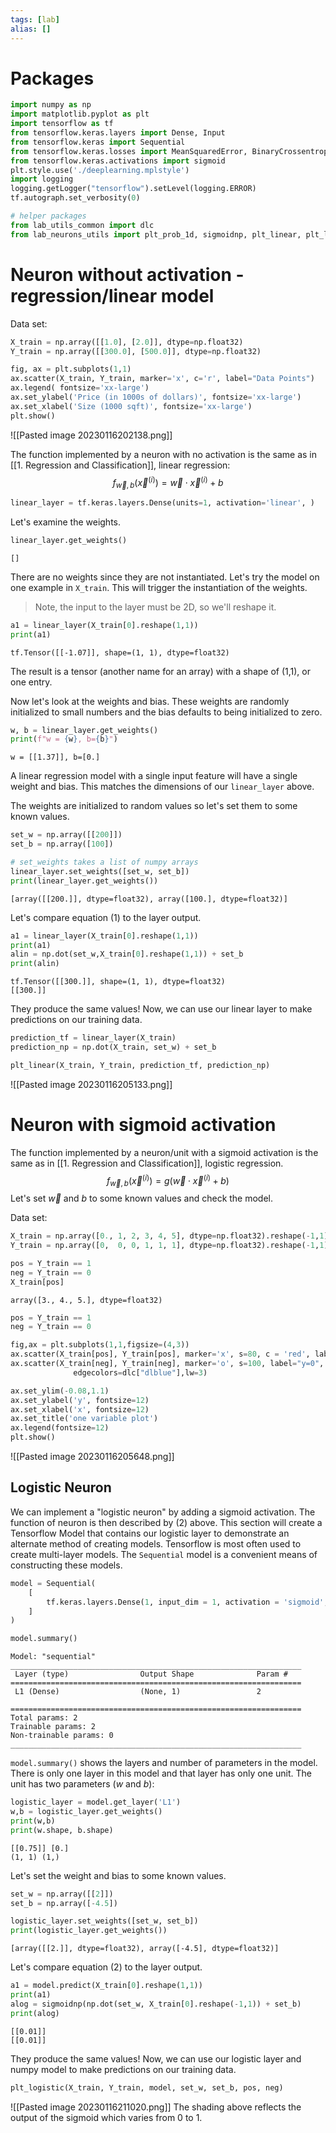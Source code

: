```yaml
---
tags: [lab]
alias: []
---
```

# Packages
```python
import numpy as np
import matplotlib.pyplot as plt
import tensorflow as tf
from tensorflow.keras.layers import Dense, Input
from tensorflow.keras import Sequential
from tensorflow.keras.losses import MeanSquaredError, BinaryCrossentropy
from tensorflow.keras.activations import sigmoid
plt.style.use('./deeplearning.mplstyle')
import logging
logging.getLogger("tensorflow").setLevel(logging.ERROR)
tf.autograph.set_verbosity(0)

# helper packages
from lab_utils_common import dlc
from lab_neurons_utils import plt_prob_1d, sigmoidnp, plt_linear, plt_logistic
```


# Neuron without activation - regression/linear model
Data set:
```python
X_train = np.array([[1.0], [2.0]], dtype=np.float32)
Y_train = np.array([[300.0], [500.0]], dtype=np.float32)

fig, ax = plt.subplots(1,1)
ax.scatter(X_train, Y_train, marker='x', c='r', label="Data Points")
ax.legend( fontsize='xx-large')
ax.set_ylabel('Price (in 1000s of dollars)', fontsize='xx-large')
ax.set_xlabel('Size (1000 sqft)', fontsize='xx-large')
plt.show()
```
![[Pasted image 20230116202138.png]]

The function implemented by a neuron with no activation is the same as in [[1. Regression and Classification]], linear regression:
$$f_{\vec w,b}(\vec x^{(i)})=\vec w\cdot\vec x^{(i)}+b$$
```python
linear_layer = tf.keras.layers.Dense(units=1, activation='linear', )
```

Let's examine the weights.
```python
linear_layer.get_weights()
```
```
[]
```
There are no weights since they are not instantiated. 
Let's try the model on one example in `X_train`. This will trigger the instantiation of the weights.
> Note, the input to the layer must be 2D, so we'll reshape it.
```python
a1 = linear_layer(X_train[0].reshape(1,1))
print(a1)
```
```
tf.Tensor([[-1.07]], shape=(1, 1), dtype=float32)
```
The result is a tensor (another name for an array) with a shape of (1,1), or one entry.

Now let's look at the weights and bias. These weights are randomly initialized to small numbers and the bias defaults to being initialized to zero.
```python
w, b = linear_layer.get_weights()
print(f"w = {w}, b={b}")
```
```
w = [[1.37]], b=[0.]
```
A linear regression model with a single input feature will have a single weight and bias. This matches the dimensions of our `linear_layer` above.

The weights are initialized to random values so let's set them to some known values. 
```python
set_w = np.array([[200]])
set_b = np.array([100])

# set_weights takes a list of numpy arrays
linear_layer.set_weights([set_w, set_b])
print(linear_layer.get_weights())
```
```
[array([[200.]], dtype=float32), array([100.], dtype=float32)]
```

Let's compare equation (1) to the layer output. 
```python
a1 = linear_layer(X_train[0].reshape(1,1))
print(a1)
alin = np.dot(set_w,X_train[0].reshape(1,1)) + set_b
print(alin)
```
```
tf.Tensor([[300.]], shape=(1, 1), dtype=float32)
[[300.]]
```
They produce the same values! Now, we can use our linear layer to make predictions on our training data.
```python
prediction_tf = linear_layer(X_train)
prediction_np = np.dot(X_train, set_w) + set_b
```

```python
plt_linear(X_train, Y_train, prediction_tf, prediction_np)
```
![[Pasted image 20230116205133.png]]

# Neuron with sigmoid activation
The function implemented by a neuron/unit with a sigmoid activation is the same as in [[1. Regression and Classification]], logistic regression.
$$f_{\vec w,b}(\vec x^{(i)})=g(\vec w\cdot\vec x^{(i)}+b)$$
Let's set $\vec w$ and $b$ to some known values and check the model.

Data set:
```python
X_train = np.array([0., 1, 2, 3, 4, 5], dtype=np.float32).reshape(-1,1)  # 2-D Matrix
Y_train = np.array([0,  0, 0, 1, 1, 1], dtype=np.float32).reshape(-1,1)  # 2-D Matrix

pos = Y_train == 1
neg = Y_train == 0
X_train[pos]
```
```
array([3., 4., 5.], dtype=float32)
```

```python
pos = Y_train == 1
neg = Y_train == 0

fig,ax = plt.subplots(1,1,figsize=(4,3))
ax.scatter(X_train[pos], Y_train[pos], marker='x', s=80, c = 'red', label="y=1")
ax.scatter(X_train[neg], Y_train[neg], marker='o', s=100, label="y=0", facecolors='none', 
              edgecolors=dlc["dlblue"],lw=3)

ax.set_ylim(-0.08,1.1)
ax.set_ylabel('y', fontsize=12)
ax.set_xlabel('x', fontsize=12)
ax.set_title('one variable plot')
ax.legend(fontsize=12)
plt.show()
```
![[Pasted image 20230116205648.png]]

## Logistic Neuron
We can implement a "logistic neuron" by adding a sigmoid activation. The function of neuron is then described by (2) above. 
This section will create a Tensorflow Model that contains our logistic layer to demonstrate an alternate method of creating models.
Tensorflow is most often used to create multi-layer models. The `Sequential` model is a convenient means of constructing these models.
```python
model = Sequential(
	[
		tf.keras.layers.Dense(1, input_dim = 1, activation = 'sigmoid', name = 'L1')
	]
)

model.summary()
```
```
Model: "sequential"
_________________________________________________________________
 Layer (type)                Output Shape              Param #   
=================================================================
 L1 (Dense)                  (None, 1)                 2         
                                                                 
=================================================================
Total params: 2
Trainable params: 2
Non-trainable params: 0
_________________________________________________________________
```
`model.summary()` shows the layers and number of parameters in the model. There is only one layer in this model and that layer has only one unit. The unit has two parameters ($w$ and $b$):
```python
logistic_layer = model.get_layer('L1')
w,b = logistic_layer.get_weights()
print(w,b)
print(w.shape, b.shape)
```
```
[[0.75]] [0.]
(1, 1) (1,)
```

Let's set the weight and bias to some known values.
```python
set_w = np.array([[2]])
set_b = np.array([-4.5])

logistic_layer.set_weights([set_w, set_b])
print(logistic_layer.get_weights())
```
```
[array([[2.]], dtype=float32), array([-4.5], dtype=float32)]
```

Let's compare equation (2) to the layer output.
```python
a1 = model.predict(X_train[0].reshape(1,1))
print(a1)
alog = sigmoidnp(np.dot(set_w, X_train[0].reshape(-1,1)) + set_b)
print(alog)
```
```
[[0.01]]
[[0.01]]
```
They produce the same values! Now, we can use our logistic layer and numpy model to make predictions on our training data.
```python
plt_logistic(X_train, Y_train, model, set_w, set_b, pos, neg)
```
![[Pasted image 20230116211020.png]]
The shading above reflects the output of the sigmoid which varies from 0 to 1.